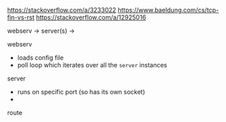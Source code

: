 https://stackoverflow.com/a/3233022
https://www.baeldung.com/cs/tcp-fin-vs-rst
https://stackoverflow.com/a/12925016




webserv -> server(s) ->

webserv
- loads config file
- poll loop which iterates over all the `server` instances

server
- runs on specific port (so has its own socket)
- 



route

